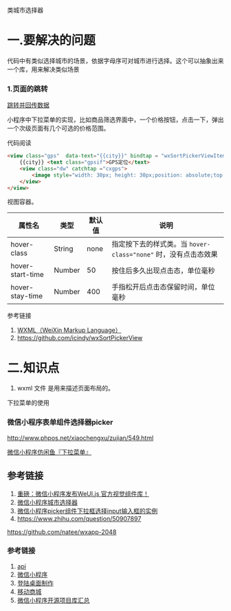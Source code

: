 类城市选择器





# 一.要解决的问题

代码中有类似选择城市的场景，依据字母序可对城市进行选择。这个可以抽象出来一个库，用来解决类似场景







### 1.页面的跳转

[跳转并回传数据](http://www.jb51.net/article/105469.htm)













小程序中下拉菜单的实现，比如商品筛选界面中，一个价格按钮，点击一下，弹出一个次级页面有几个可选的价格范围。





代码阅读

```html
<view class="gps"  data-text="{{city}}" bindtap = "wxSortPickerViewItemTap">
    {{city}} <text class="gpsif">GPS定位</text>
    <view class="dw" catchtap ="cxgps">
        <image style="width: 30px; height: 30px;position: absolute;top: 50%;left:40px;margin-top: -15px " src="{{src}}"></image>
    </view>
</view>

```



视图容器。

| 属性名              | 类型     | 默认值  | 说明                                       |
| ---------------- | ------ | ---- | ---------------------------------------- |
| hover-class      | String | none | 指定按下去的样式类。当 `hover-class="none"` 时，没有点击态效果 |
| hover-start-time | Number | 50   | 按住后多久出现点击态，单位毫秒                          |
| hover-stay-time  | Number | 400  | 手指松开后点击态保留时间，单位毫秒                        |





参考链接

1. [WXML（WeiXin Markup Language）](https://mp.weixin.qq.com/debug/wxadoc/dev/framework/view/wxml/)
2. https://github.com/icindy/wxSortPickerView

















# 二.知识点



1. wxml 文件 是用来描述页面布局的。






下拉菜单的使用





### 微信小程序表单组件选择器picker

http://www.phpos.net/xiaochengxu/zujian/549.html



[微信小程序仿闲鱼『下拉菜单』                           ](http://blog.csdn.net/sinat_17775997/article/details/53608076)



## 参考链接

1. [重磅：微信小程序发布WeUI.js 官方视觉组件库！](http://www.jianshu.com/p/c12fc1e17fff)
2. [微信小程序城市选择器](https://github.com/chenjinxinlove/citySelect)
3. [微信小程序picker组件下拉框选择input输入框的实例](http://www.jb51.net/article/124137.htm)
4. https://www.zhihu.com/question/50907897






https://github.com/natee/wxapp-2048



### 参考链接

1. [api](https://mp.weixin.qq.com/debug/wxadoc/dev/api/)
2. [微信小程序](https://mp.weixin.qq.com/cgi-bin/wx)
3. [登陆桌面制作](http://blog.csdn.net/michael_ouyang/article/details/60751291)
4. [移动商城](https://github.com/frank2019/wechat-weapp-mall)
5. [微信小程序开源项目库汇总](http://www.cnblogs.com/libin-1/p/6282324.html)